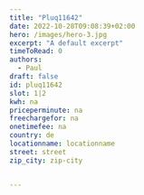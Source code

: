 ```yaml
---
title: "Pluq11642"
date: 2022-10-28T09:08:39+02:00
hero: /images/hero-3.jpg
excerpt: "A default excerpt"
timeToRead: 0
authors:
  - Paul
draft: false
id: pluq11642
slot: 1|2
kwh: na
priceperminute: na
freechargefor: na
onetimefee: na
country: de
locationname: locationname
street: street
zip_city: zip-city


---
```

